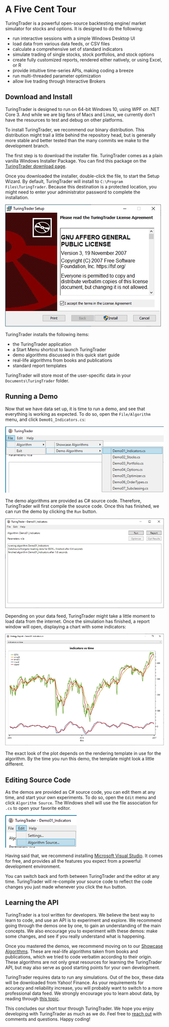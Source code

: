 # A Five Cent Tour

TuringTrader is a powerful open-source backtesting engine/ market simulator for stocks and options. It is designed to do the following: 

- run interactive sessions with a simple Windows Desktop UI
- load data from various data feeds, or CSV files
- calculate a comprehensive set of standard indicators
- simulate trading of single stocks, stock portfolios, and stock options
- create fully customized reports, rendered either natively, or using Excel, or R
- provide intuitive time-series APIs, making coding a breeze
- run multi-threaded parameter optimization
- allow live trading through Interactive Brokers

## Download and Install

TuringTrader is designed to run on 64-bit Windows 10, using WPF on .NET Core 3. And while we are big fans of Macs and Linux, we currently don't have the resources to test and debug on other platforms.

To install TuringTrader, we recommend our binary distribution. This distribution might trail a little behind the repository head, but is generally more stable and better tested than the many commits we make to the development branch.

The first step is to download the installer file. TuringTrader comes as a plain vanilla Windows Installer Package. You can find this package on the [TuringTrader download page](https://www.turingtrader.org/download/).

Once you downloaded the installer, double-click the file, to start the Setup Wizard. By default, TuringTrader will install to `C:\Program Files\TuringTrader`. Because this destination is a protected location, you might need to enter your administrator password to complete the installation.

![](../images/tour/installer1.jpg)

TuringTrader installs the following items:

* the TuringTrader application
* a Start Menu shortcut to launch TuringTrader
* demo algorithms discussed in this quick start guide
* real-life algorithms from books and publications
* standard report templates

TuringTrader will store most of the user-specific data in your `Documents\TuringTrader` folder.

## Running a Demo

Now that we have data set up, it is time to run a demo, and see that everything is working as expected. To do so, open the `File/Algorithm` menu, and click `Demo01_Indicators.cs`:

![](../images/tour/openDemo01.png)

The demo algorithms are provided as C# source code. Therefore, TuringTrader will first compile the source code. Once this has finished, we can run the demo by clicking the `Run` button. 

![](../images/tour/demo01Run.jpg)

Depending on your data feed, TuringTrader might take a little moment to load data from the internet. Once the simulation has finished, a report window will open, displaying a chart with some indicators:

![](../images/tour/demo01Chart.jpg)

The exact look of the plot depends on the rendering template in use for the algorithm. By the time you run this demo, the template might look a little different.

## Editing Source Code

As the demos are provided as C# source code, you can edit them at any time, and start your own experiments. To do so, open the `Edit` menu and click `Algorithm Source`. The Windows shell will use the file association for `.cs` to open your favorite editor. 

![](../images/tour/editSource.PNG)

Having said that, we recommend installing [Microsoft Visual Studio](https://visualstudio.microsoft.com/). It comes for free, and provides all the features you expect from a powerful development environment.

You can switch back and forth between TuringTrader and the editor at any time. TuringTrader will re-compile your source code to reflect the code changes you just made whenever you click the `Run` button.

## Learning the API

TuringTrader is a tool written for developers. We believe the best way to learn to code, and use an API is to experiment and explore. We recommend going through the demos one by one, to gain an understanding of the main concepts. We also encourage you to experiment with these demos: make some changes, and see if you really understand what is happening.

Once you mastered the demos, we recommend moving on to our [Showcase Algorithms](ShowcaseAlgorithms.md). These are real-life algorithms taken from books and publications, which we tried to code verbatim according to their origin. These algorithms are not only great resources for learning the TuringTrader API, but may also serve as good starting points for your own development.

TuringTrader requires data to run any simulations. Out of the box, these data will be downloaded from Yahoo! Finance. As your requirements for accuracy and reliability increase, you will probably want to switch to a more professional data feed. We strongly encourage you to learn about data, by reading through [this topic](DataSetup.md).

This concludes our short tour through TuringTrader. We hope you enjoy developing with TuringTrader as much as we do. Feel free to [reach out](http://www.turingtrader.org/about/) with comments and questions. Happy coding! 